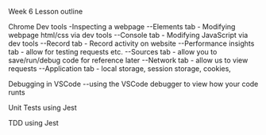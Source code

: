 Week 6 Lesson outline

Chrome Dev tools
-Inspecting a webpage
--Elements tab - Modifying webpage html/css via dev tools
--Console tab - Modifying JavaScript via dev tools
--Record tab - Record activity on website
--Performance insights tab - allow for testing requests etc.
--Sources tab - allow you to save/run/debug code for reference later
--Network tab - allow us to view requests
--Application tab - local storage, session storage, cookies,

Debugging in VSCode
--using the VSCode debugger to view how your code runts

Unit Tests using Jest

TDD using Jest
